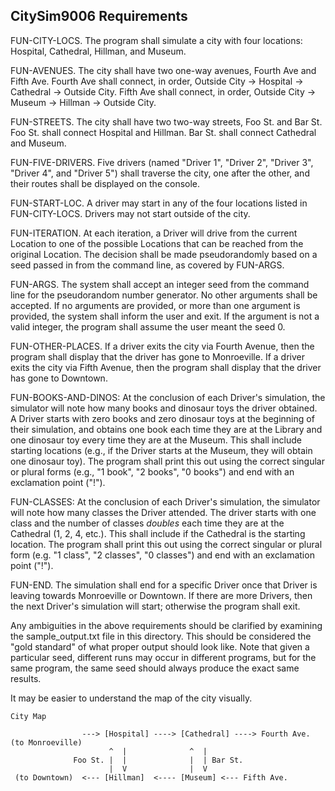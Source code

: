 ## CitySim9006 Requirements

FUN-CITY-LOCS. The program shall simulate a city with four locations: Hospital, Cathedral, Hillman, and Museum.

FUN-AVENUES. The city shall have two one-way avenues, Fourth Ave and Fifth Ave.  Fourth Ave shall connect, in order, Outside City -> Hospital -> Cathedral -> Outside City.  Fifth Ave shall connect, in order, Outside City -> Museum -> Hillman -> Outside City.

FUN-STREETS. The city shall have two two-way streets, Foo St. and Bar St.  Foo St. shall connect Hospital and Hillman.  Bar St. shall connect Cathedral and Museum.

FUN-FIVE-DRIVERS. Five drivers (named "Driver 1", "Driver 2", "Driver 3", "Driver 4", and "Driver 5") shall traverse the city, one after the other, and their routes shall be displayed on the console.

FUN-START-LOC. A driver may start in any of the four locations listed in FUN-CITY-LOCS.  Drivers may not start outside of the city.

FUN-ITERATION. At each iteration, a Driver will drive from the current Location to one of the possible Locations that can be reached from the original Location.  The decision shall be made pseudorandomly based on a seed passed in from the command line, as covered by FUN-ARGS.

FUN-ARGS. The system shall accept an integer seed from the command line for the pseudorandom number generator.  No other arguments shall be accepted.  If no arguments are provided, or more than one argument is provided, the system shall inform the user and exit.  If the argument is not a valid integer, the program shall assume the user meant the seed 0.

FUN-OTHER-PLACES. If a driver exits the city via Fourth Avenue, then the program shall display that the driver has gone to Monroeville.  If a driver exits the city via Fifth Avenue, then the program shall display that the driver has gone to Downtown.

FUN-BOOKS-AND-DINOS: At the conclusion of each Driver's simulation, the simulator will note how many books and dinosaur toys the driver obtained.  A Driver starts with zero books and zero dinosaur toys at the beginning of their simulation, and obtains one book each time they are at the Library and one dinosaur toy every time they are at the Museum.  This shall include starting locations (e.g., if the Driver starts at the Museum, they will obtain one dinosaur toy).  The program shall print this out using the correct singular or plural forms (e.g., "1 book", "2 books", "0 books") and end with an exclamation point ("!").

FUN-CLASSES: At the conclusion of each Driver's simulation, the simulator will note how many classes the Driver attended.  The driver starts with one class and the number of classes *doubles* each time they are at the Cathedral (1, 2, 4, etc.).  This shall include if the Cathedral is the starting location.  The program shall print this out using the correct singular or plural form (e.g. "1 class", "2 classes", "0 classes") and end with an exclamation point ("!").

FUN-END. The simulation shall end for a specific Driver once that Driver is leaving towards Monroeville or Downtown.  If there are more Drivers, then the next Driver's simulation will start; otherwise the program shall exit.

Any ambiguities in the above requirements should be clarified by examining the sample_output.txt file in this directory.  This should be considered the "gold standard" of what proper output should look like.  Note that given a particular seed, different runs may occur in different programs, but for the same program, the same seed should always produce the exact same results.

It may be easier to understand the map of the city visually.

```
City Map
	
                ---> [Hospital] ----> [Cathedral] ----> Fourth Ave. (to Monroeville)
                      ^  |              ^  |
              Foo St. |  |              |  | Bar St.
                      |  V              |  V
 (to Downtown)  <--- [Hillman]  <---- [Museum] <--- Fifth Ave.
```	

